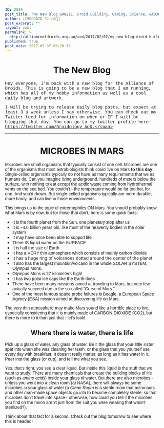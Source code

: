 ```yaml
---
ID: 2889
post_title: 'My New Blog &#8211; Droid Building, Gaming, Science, &#038; More!'
author: LIMODROID S2-rd🔭🔬
post_excerpt: ""
layout: post
permalink: >
  http://allianceofdroids.org.au/aod/2017/02/07/my-new-blog-droid-building-gaming-science-more/
published: true
post_date: 2017-02-07 06:26:15
---
```

<h1 style="text-align: center;">The New Blog</h1>
<span style="font-family: Courier New, Courier;">Hey everyone, I'm back with a new blog for the Alliance of Droids. This is going to be a new blog that I am running, which has all of my hobby information as well as a cool daily blog and artwork. </span>

<span style="font-family: Courier New, Courier;">I will be trying to release daily blog posts, but expect at least 3 a week unless I say otherwise. You can check out my Twitter feed for information on when or IF I will be blogging that day. You can go to my twitter profile here: https://twitter.com/Droidology_AoD.</span>

<hr />

<h1 style="text-align: center;">MICROBES IN MARS</h1>
<span style="font-family: 'Comic Sans MS', sans-serif;">Microbes are small organisms that typically consist of one cell. Microbes are one of the organisms that most astrobiologists think could live on Mars <strong>to this day</strong>. Single-celled organisms typically do not have as many requirements that we as humans do. Can you imagine living underground, hundreds of meters below the surface, with nothing to eat except the acidic waste coming from hydrothermal vents on the sea bed. You couldn't - the temperature would be far too hot, for one. And you'd drown. But single-celled organisms typically are more durable, more hardy, and can live in those environments.</span>

<span style="font-family: 'Comic Sans MS', sans-serif;">This brings us to the topic of extremophiles ON Mars. You should probably know what Mars is by now, but for those that don't, here is some quick facts:</span>
<ul>
 	<li><span style="font-family: 'Comic Sans MS', sans-serif;">It is the fourth planet from the Sun, one planetary stop after us</span></li>
 	<li><span style="font-family: 'Comic Sans MS', sans-serif;">It is ~4.6 billion years old, like most of the heavenly bodies in the solar system</span></li>
 	<li><span style="font-family: 'Comic Sans MS', sans-serif;">It may have once been able to support life</span></li>
 	<li><span style="font-family: 'Comic Sans MS', sans-serif;">There IS liquid water on the SURFACE</span></li>
 	<li><span style="font-family: 'Comic Sans MS', sans-serif;">It is half the size of Earth</span></li>
 	<li><span style="font-family: 'Comic Sans MS', sans-serif;">It has a VERY thin atmosphere which consists of mainly carbon dioxide</span></li>
 	<li>It has a huge ring of volcanoes dotted around the center of the planet</li>
 	<li><span style="font-family: 'Comic Sans MS', sans-serif;">It also has the largest mountain/volcano in the whole SOLAR SYSTEM, Olympus Mons.</span></li>
 	<li><span style="font-family: 'Comic Sans MS', sans-serif;">Olympus Mons is 27 kilometers high!</span></li>
 	<li><span style="font-family: 'Comic Sans MS', sans-serif;">It has two polar ice caps like the Earth does</span></li>
 	<li><span style="font-family: 'Comic Sans MS', sans-serif;">There have been many missions aimed at traveling to Mars, but very few actually succeed due to the so-called "Curse of Mars."</span></li>
 	<li><span style="font-family: 'Comic Sans MS', sans-serif;">One of the most famous space probe failures is Beagle, a European Space Agency (ESA) mission aimed at discovering life on Mars.</span></li>
</ul>
<span style="font-family: 'Comic Sans MS', sans-serif;">The very thin atmosphere may make Mars sound like a horrible place to live, especially considering that it is mainly made of CARBON DIOXIDE (CO2), but there is more to it than just that - let's look!</span>
<h2 style="text-align: center;">Where there is water, there is life</h2>
<span style="font-family: 'Comic Sans MS', sans-serif;">Pick up a glass of water, any glass of water. Be it the glass that your little sister spat into when she was cleaning her teeth, or the glass that you yourself use every day with breakfast. It doesn't really matter, as long as it has water in it. Peer into the glass (or cup), and tell me what you see.</span>

<span style="font-family: 'Comic Sans MS', sans-serif;">Yes, that's right, you see a clear liquid. But inside this liquid is the stuff that we want to study! There are many chemicals that create the building blocks of life (such as <em>amino acids</em>) inside your glass of water. But there are also microbes - unless you went into a clean room (at NASA), there will always be some microbes in your glass of water (a <em>Clean Room</em> is a sterile room that astronauts and other man-made space objects go into to become completely sterile, so that microbes don't travel into space - otherwise, how could you tell if the microbes you find on the moon aren't just from the suit you were wearing that wasn't sterilized?).</span>

<span style="font-family: 'Comic Sans MS', sans-serif;">Think about that fact for a second. Check out the blog tomorrow to see where this is headed!</span>